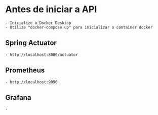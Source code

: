 # Antes de iniciar a API
    - Inicialize o Docker Desktop
    - Utilize "docker-compose up" para inicializar o container docker

## Spring Actuator
    - http://localhost:8080/actuator

## Prometheus
    - http://localhost:9090

## Grafana
    - 
